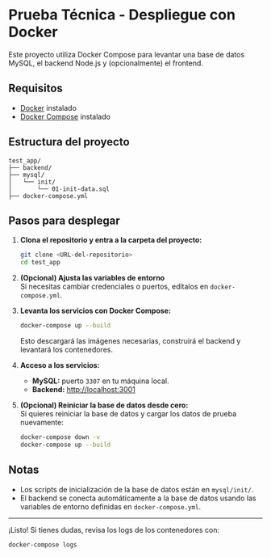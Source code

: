 # Prueba Técnica - Despliegue con Docker

Este proyecto utiliza Docker Compose para levantar una base de datos MySQL, el backend Node.js y (opcionalmente) el frontend.

## Requisitos

- [Docker](https://www.docker.com/products/docker-desktop) instalado
- [Docker Compose](https://docs.docker.com/compose/) instalado

## Estructura del proyecto

```
test_app/
├── backend/
├── mysql/
│   └── init/
│       └── 01-init-data.sql
├── docker-compose.yml
```

## Pasos para desplegar

1. **Clona el repositorio y entra a la carpeta del proyecto:**

   ```bash
   git clone <URL-del-repositorio>
   cd test_app
   ```

2. **(Opcional) Ajusta las variables de entorno**  
   Si necesitas cambiar credenciales o puertos, edítalos en `docker-compose.yml`.

3. **Levanta los servicios con Docker Compose:**

   ```bash
   docker-compose up --build
   ```

   Esto descargará las imágenes necesarias, construirá el backend y levantará los contenedores.

4. **Acceso a los servicios:**
   - **MySQL:** puerto `3307` en tu máquina local.
   - **Backend:** [http://localhost:3001](http://localhost:3001)

5. **(Opcional) Reiniciar la base de datos desde cero:**  
   Si quieres reiniciar la base de datos y cargar los datos de prueba nuevamente:

   ```bash
   docker-compose down -v
   docker-compose up --build
   ```

## Notas

- Los scripts de inicialización de la base de datos están en `mysql/init/`.
- El backend se conecta automáticamente a la base de datos usando las variables de entorno definidas en `docker-compose.yml`.

---

¡Listo! Si tienes dudas, revisa los logs de los contenedores con:

```bash
docker-compose logs
```
